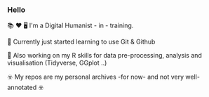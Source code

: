 ### Hello 


📚 ❤️ 🖥️ I'm a Digital Humanist - in - training.

🌱 Currently just started learning to use Git & Github 


:egg: Also working on my R skills for data pre-processing, analysis and visualisation (Tidyverse, GGplot ..)

☣️ My repos are my personal archives -for now- and not very well-annotated ☣️






<!--
**FloorBuschenhenke/FloorBuschenhenke** is a ✨ _special_ ✨ repository because its `README.md` (this file) appears on your GitHub profile.

Here are some ideas to get you started:

- 🔭 I’m currently working on ...
- 🌱 I’m currently learning ...
- 👯 I’m looking to collaborate on ...
- 🤔 I’m looking for help with ...
- 💬 Ask me about ...
- 📫 How to reach me: ...
- 😄 Pronouns: ...
- ⚡ Fun fact: ...
-->
